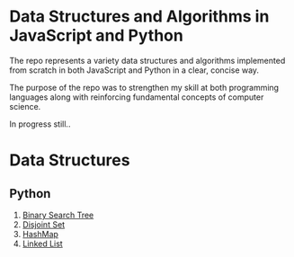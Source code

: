 # Data Structures and Algorithms in JavaScript and Python
The repo represents a variety data structures and algorithms implemented from scratch in both JavaScript and Python in a clear, concise way. 

The purpose of the repo was to strengthen my skill at both programming languages along with reinforcing fundamental concepts of computer science. 

In progress still..
# Data Structures 
## Python
1. [Binary Search Tree](https://github.com/13jk59/dsa_py_js/blob/master/py/data_structures/BinarySearchTree.py)
2. [Disjoint Set](https://github.com/13jk59/dsa_py_js/blob/master/py/data_structures/DisjointSet.py)
3. [HashMap](https://github.com/13jk59/dsa_py_js/blob/master/py/data_structures/HashMap.py)
4. [Linked List](https://github.com/13jk59/dsa_py_js/blob/master/py/data_structures/LinkedList.py)
